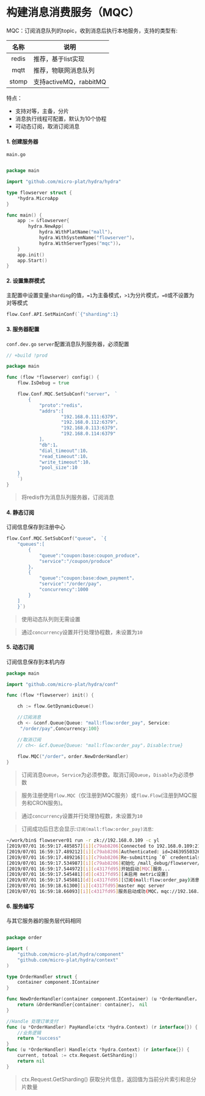 # 构建消息消费服务（MQC）

MQC：订阅消息队列的topic，收到消息后执行本地服务，支持的类型有:

| 名称  | 说明                   |
| :---: | ---------------------- |
| redis | 推荐，基于list实现     |
| mqtt  | 推荐，物联网消息队列   |
| stomp | 支持activeMQ，rabbitMQ |

特点：
* 支持对等，主备，分片
* 消息执行线程可配置，默认为10个协程
* 可动态订阅，取消订阅消息

#### 1. 创建服务器

`main.go`

```go

package main

import "github.com/micro-plat/hydra/hydra"

type flowserver struct {
	*hydra.MicroApp
}

func main() {
	app := &flowserver{
		hydra.NewApp(
			hydra.WithPlatName("mall")，
			hydra.WithSystemName("flowserver")，
			hydra.WithServerTypes("mqc"))，
	}
	app.init()
	app.Start()
}
```


#### 2. 设置集群模式

主配置中设置变量`sharding`的值，`=1`为主备模式，`>1`为分片模式，`=0`或不设置为对等模式

```go
flow.Conf.API.SetMainConf(`{"sharding":1}
```



#### 3. 服务器配置

`conf.dev.go` `server`配置消息队列服务器，必须配置
```go
// +build !prod

package main

func (flow *flowserver) config() {
	flow.IsDebug = true

	flow.Conf.MQC.SetSubConf("server"， `
		{
			"proto":"redis"，
			"addrs":[
					"192.168.0.111:6379"，
					"192.168.0.112:6379"，
					"192.168.0.113:6379"，
					"192.168.0.114:6379"
			]，
			"db":1，
			"dial_timeout":10，
			"read_timeout":10，
			"write_timeout":10，
			"pool_size":10
	}
	`)
}

```
> 将redis作为消息队列服务器，订阅消息



#### 4. 静态订阅

订阅信息保存到注册中心

```go
flow.Conf.MQC.SetSubConf("queue"， `{
    "queues":[
        {
            "queue":"coupon:base:coupon_produce"，
            "service":"/coupon/produce"
        }，
        {
            "queue":"coupon:base:down_payment"，
            "service":"/order/pay"，
            "concurrency":1000
        }
    ]
	}`)

```
> 使用动态队列则无需设置

> 通过`concurrency`设置并行处理协程数，未设置为`10`



#### 5. 动态订阅

订阅信息保存到本机内存

```go
package main

import "github.com/micro-plat/hydra/conf"

func (flow *flowserver) init() {

	ch := flow.GetDynamicQueue()

	//订阅消息
    ch <- &conf.Queue{Queue: "mall:flow:order_pay", Service:
     "/order/pay",Concurrency:100}

	//取消订阅
    // ch<- &cf.Queue{Queue: "mall:flow:order_pay"，Disable:true}
    
    flow.MQC("/order"，order.NewOrderHandler)
}
```



> 订阅消息`Queue`，`Service`为必须参数。取消订阅`Queue`，`Disable`为必须参数

> 服务注册使用`flow.MQC`（仅注册到MQC服务）或`flow.Flow`(注册到MQC服务和CRON服务)。

> 通过`concurrency`设置并行处理协程数，未设置为`10`

> 订阅成功后日志会显示:`订阅(mall:flow:order_pay)消息`:

```sh
~/work/bin$ flowserver01 run -r zk://192.168.0.109 -c yl
[2019/07/01 16:59:17.485857][i][c79ab8206]Connected to 192.168.0.109:2181
[2019/07/01 16:59:17.489212][i][c79ab8206]Authenticated: id=246395503264334087， timeout=4000
[2019/07/01 16:59:17.489216][i][c79ab8206]Re-submitting `0` credentials after reconnect
[2019/07/01 16:59:17.534987][i][c79ab8206]初始化 /mall_debug/flowserver/mqc/yl
[2019/07/01 16:59:17.544972][i][c4317fd95]开始启动[MQC]服务...
[2019/07/01 16:59:17.545481][d][c4317fd95][未启用 metric设置]
[2019/07/01 16:59:17.545881][d][c4317fd95][订阅(mall:flow:order_pay)消息]
[2019/07/01 16:59:18.61300][i][c4317fd95]master mqc server
[2019/07/01 16:59:18.66093][i][c4317fd95]服务启动成功(MQC，mqc://192.168.4.121，0)

```


#### 6. 服务编写
与其它服务器的服务层代码相同
```go

package order

import (
	"github.com/micro-plat/hydra/component"
	"github.com/micro-plat/hydra/context"
)

type OrderHandler struct {
	container component.IContainer
}

func NewOrderHandler(container component.IContainer) (u *OrderHandler， err error) {
	return &OrderHandler{container: container}， nil
}

//Handle 处理订单支付
func (u *OrderHandler) PayHandle(ctx *hydra.Context) (r interface{}) {
    //业务逻辑
	return "success"
}
func (u *OrderHandler) Handle(ctx *hydra.Context) (r interface{}) {
	current, totoal := ctx.Request.GetSharding()
	return nil
}
```

>  ctx.Request.GetSharding() 获取分片信息，返回值为当前分片索引和总分片数量